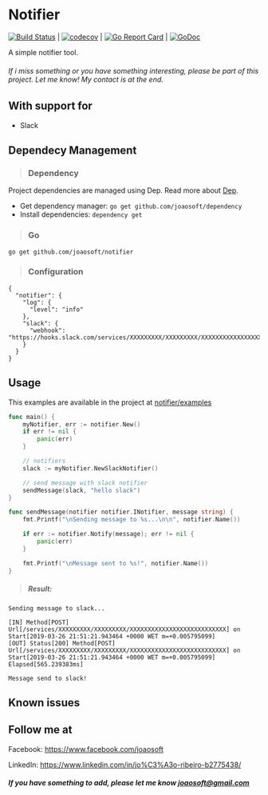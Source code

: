 Notifier
================

[![Build Status](https://travis-ci.org/joaosoft/notifier.svg?branch=master)](https://travis-ci.org/joaosoft/notifier) | [![codecov](https://codecov.io/gh/joaosoft/notifier/branch/master/graph/badge.svg)](https://codecov.io/gh/joaosoft/notifier) | [![Go Report Card](https://goreportcard.com/badge/github.com/joaosoft/notifier)](https://goreportcard.com/report/github.com/joaosoft/notifier) | [![GoDoc](https://godoc.org/github.com/joaosoft/notifier?status.svg)](https://godoc.org/github.com/joaosoft/notifier)

A simple notifier tool.

###### If i miss something or you have something interesting, please be part of this project. Let me know! My contact is at the end.

## With support for
* Slack 

## Dependecy Management
>### Dependency

Project dependencies are managed using Dep. Read more about [Dep](https://github.com/golang/dep).
* Get dependency manager: `go get github.com/joaosoft/dependency`
* Install dependencies: `dependency get`

>### Go
```
go get github.com/joaosoft/notifier
```

>### Configuration
```
{
  "notifier": {
    "log": {
      "level": "info"
    },
    "slack": {
      "webhook": "https://hooks.slack.com/services/XXXXXXXXX/XXXXXXXXX/XXXXXXXXXXXXXXXXXXXXXXXXXXX"
    }
  }
}
```

## Usage 
This examples are available in the project at [notifier/examples](https://github.com/joaosoft/notifier/tree/master/examples)

```go
func main() {
	myNotifier, err := notifier.New()
	if err != nil {
		panic(err)
	}

	// notifiers
	slack := myNotifier.NewSlackNotifier()

	// send message with slack notifier
	sendMessage(slack, "hello slack")
}

func sendMessage(notifier notifier.INotifier, message string) {
	fmt.Printf("\nSending message to %s...\n\n", notifier.Name())

	if err := notifier.Notify(message); err != nil {
		panic(err)
	}

	fmt.Printf("\nMessage sent to %s!", notifier.Name())
}
```

> ##### Result:
```
Sending message to slack...

[IN] Method[POST] Url[/services/XXXXXXXXX/XXXXXXXXX/XXXXXXXXXXXXXXXXXXXXXXXXXXX] on Start[2019-03-26 21:51:21.943464 +0000 WET m=+0.005795099]
[OUT] Status[200] Method[POST] Url[/services/XXXXXXXXX/XXXXXXXXX/XXXXXXXXXXXXXXXXXXXXXXXXXXX] on Start[2019-03-26 21:51:21.943464 +0000 WET m=+0.005795099] Elapsed[565.239383ms]

Message send to slack!
```

## Known issues

## Follow me at
Facebook: https://www.facebook.com/joaosoft

LinkedIn: https://www.linkedin.com/in/jo%C3%A3o-ribeiro-b2775438/

##### If you have something to add, please let me know joaosoft@gmail.com
